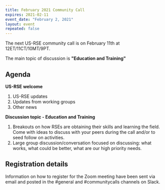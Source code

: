 ```yaml
---
title: February 2021 Community Call
expires: 2021-02-11
event_date: "February 2, 2021"
layout: event
repeated: false
---
```


The next US-RSE community call is on February 11th at 12ET/11CT/10MT/9PT.

The main topic of discussion is
**"Education and Training"**

## Agenda

**US-RSE welcome**  
 1. US-RSE updates
 1. Updates from working groups
 1. Other news

**Discussion topic - Education and Training**  
1. Breakouts on how RSEs are obtaining their skills and learning the field. Come with ideas to discuss with your peers during the call and/or to seed follow on activities. 
1. Large group discussion/conversation focused on discussing: what works, what could be better, what are our high priority needs. 


## Registration details
Information on how to register for the Zoom meeting have been sent via email and posted in the #general and #communitycalls channels on Slack.
